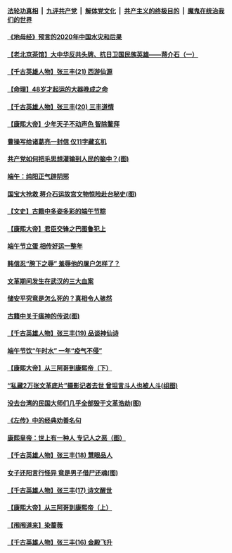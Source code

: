 ####  [法轮功真相](../../../../basic/blob/master/README.md?t=06292002) &nbsp;|&nbsp; [九评共产党](../../../../9ping.md/blob/master/README.md?t=06292002) &nbsp;|&nbsp; [解体党文化](../../../../jtdwh.md/blob/master/README.md?t=06292002)  &nbsp;|&nbsp; [共产主义的终极目的](../../../../gczydzjmd.md/blob/master/README.md?t=06292002) &nbsp;|&nbsp; [魔鬼在统治我们的世界](../../../../mgztzwmdsj.md/blob/master/README.md?t=06292002) 

#### [《地母经》预言的2020年中国水灾和后果](../pages/prog647/a102881847.md?t=06292002) 

#### [【老北京茶馆】大中华反共头牌、抗日卫国民族英雄——蒋介石（一）](../pages/prog647/a102881798.md?t=06292002) 

#### [【千古英雄人物】张三丰(21) 西游仙源](../pages/prog647/a102881770.md?t=06292002) 

#### [【命理】48岁才起运的大器晚成之命](../pages/prog647/a102881385.md?t=06292002) 

#### [【千古英雄人物】张三丰(20) 三丰道情](../pages/prog647/a102881291.md?t=06292002) 

#### [【康熙大帝】少年天子不动声色 智除鳌拜](../pages/prog647/a102881250.md?t=06292002) 

#### [曹操写给诸葛亮一封信 仅11字藏玄机](../pages/prog647/a102880766.md?t=06292002) 

#### [共产党如何把毛思想灌输到人民的脑中？(图)](../pages/prog647/a102880751.md?t=06292002) 

#### [端午：纯阳正气辟阴邪](../pages/prog647/a102880609.md?t=06292002) 

#### [国宝大抢救 蒋介石运故宫文物惊险赴台秘史(图)](../pages/prog647/a102879919.md?t=06292002) 

#### [【文史】古籍中多姿多彩的端午节粽](../pages/prog647/a102879828.md?t=06292002) 

#### [【康熙大帝】君臣交锋之巴图鲁犯上](../pages/prog647/a102879753.md?t=06292002) 

#### [端午节立蛋 相传好运一整年](../pages/prog647/a102879414.md?t=06292002) 

#### [韩信忍“胯下之辱” 羞辱他的屠户怎样了？](../pages/prog647/a102879267.md?t=06292002) 

#### [文革期间发生在武汉的三大血案](../pages/prog647/a102879261.md?t=06292002) 

#### [储安平究竟是怎么死的？真相令人骇然](../pages/prog647/a102879255.md?t=06292002) 

#### [古籍中关于瘟神的传说(图)](../pages/prog647/a102879183.md?t=06292002) 

#### [【千古英雄人物】张三丰(19) 品谈神仙诗](../pages/prog647/a102879036.md?t=06292002) 

#### [端午节饮“午时水” 一年“疫气不侵”](../pages/prog647/a102878487.md?t=06292002) 

#### [【康熙大帝】从三阿哥到康熙帝（下）](../pages/prog647/a102878867.md?t=06292002) 

#### [“私藏2万张文革底片”摄影记者去世 曾坦言斗人也被人斗(组图)](../pages/prog647/a102878442.md?t=06292002) 

#### [没去台湾的民国大师们几乎全部毁于文革浩劫(图)](../pages/prog647/a102878438.md?t=06292002) 

#### [《左传》中的经典劝善名句](../pages/prog647/a102877510.md?t=06292002) 

#### [康熙皇帝：世上有一种人 专记人之恶（图）](../pages/prog647/a102877478.md?t=06292002) 

#### [【千古英雄人物】张三丰(18) 慧眼品人](../pages/prog647/a102877321.md?t=06292002) 

#### [女子还阳言行怪异 竟是男子借尸还魂(图)](../pages/prog647/a102876593.md?t=06292002) 

#### [【千古英雄人物】张三丰(17) 诗文醒世](../pages/prog647/a102876526.md?t=06292002) 

#### [【康熙大帝】从三阿哥到康熙帝（上）](../pages/prog647/a102876250.md?t=06292002) 

#### [【闱闱道来】染蔷薇](../pages/prog647/a102876076.md?t=06292002) 

#### [【千古英雄人物】张三丰(16) 金殿飞升](../pages/prog647/a102876032.md?t=06292002) 

